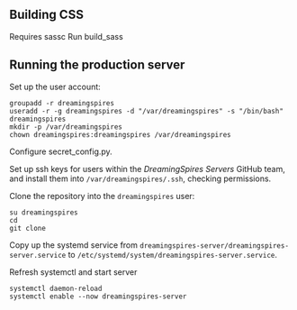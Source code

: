 ## Building CSS
Requires sassc
Run build_sass

## Running the production server
Set up the user account:
```
groupadd -r dreamingspires
useradd -r -g dreamingspires -d "/var/dreamingspires" -s "/bin/bash" dreamingspires
mkdir -p /var/dreamingspires
chown dreamingspires:dreamingspires /var/dreamingspires
```

Configure secret_config.py.

Set up ssh keys for users within the _DreamingSpires Servers_ GitHub team, and install them into `/var/dreamingspires/.ssh`, checking permissions.

Clone the repository into the `dreamingspires` user:
```
su dreamingspires
cd
git clone 
```

Copy up the systemd service from `dreamingspires-server/dreamingspires-server.service` to `/etc/systemd/system/dreamingspires-server.service`.

Refresh systemctl and start server
```
systemctl daemon-reload
systemctl enable --now dreamingspires-server
```
